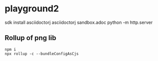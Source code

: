 # playground2

sdk install asciidoctorj
asciidoctorj sandbox.adoc
python -m http.server

## Rollup of png lib

```
npm i
npx rollup -c --bundleConfigAsCjs
```
